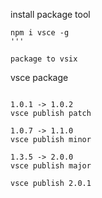 install package tool

```
npm i vsce -g
'''

package to vsix

```
vsce package
```

1.0.1 -> 1.0.2
vsce publish patch

1.0.7 -> 1.1.0
vsce publish minor

1.3.5 -> 2.0.0
vsce publish major

vsce publish 2.0.1
